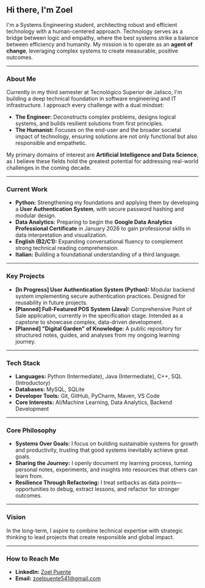 ## Hi there, I'm Zoel 

I'm a Systems Engineering student, architecting robust and efficient technology with a human-centered approach. Technology serves as a bridge between logic and empathy, where the best systems strike a balance between efficiency and humanity. My mission is to operate as an **agent of change**, leveraging complex systems to create measurable, positive outcomes.

---

### About Me

Currently in my third semester at Tecnológico Superior de Jalisco, I'm building a deep technical foundation in software engineering and IT infrastructure. I approach every challenge with a dual mindset:

* **The Engineer:** Deconstructs complex problems, designs logical systems, and builds resilient solutions from first principles.  
* **The Humanist:** Focuses on the end-user and the broader societal impact of technology, ensuring solutions are not only functional but also responsible and empathetic.  

My primary domains of interest are **Artificial Intelligence and Data Science**, as I believe these fields hold the greatest potential for addressing real-world challenges in the coming decade.  

---

###  Current Work

* **Python:** Strengthening my foundations and applying them by developing a **User Authentication System**, with secure password hashing and modular design.  
* **Data Analytics:** Preparing to begin the **Google Data Analytics Professional Certificate** in January 2026 to gain professional skills in data interpretation and visualization.  
* **English (B2/C1):** Expanding conversational fluency to complement strong technical reading comprehension.  
* **Italian:** Building a foundational understanding of a third language.  

---

###  Key Projects

* **[In Progress] User Authentication System (Python):** Modular backend system implementing secure authentication practices. Designed for reusability in future projects.  
* **[Planned] Full-Featured POS System (Java):** Comprehensive Point of Sale application, currently in the specification stage. Intended as a capstone to showcase complex, data-driven development.  
* **[Planned] "Digital Garden" of Knowledge:** A public repository for structured notes, guides, and analyses from my ongoing learning journey.  

---

###  Tech Stack

* **Languages:** Python (Intermediate), Java (Intermediate), C++, SQL (Introductory)  
* **Databases:** MySQL, SQLite  
* **Developer Tools:** Git, GitHub, PyCharm, Maven, VS Code  
* **Core Interests:** AI/Machine Learning, Data Analytics, Backend Development  

---

###  Core Philosophy

* **Systems Over Goals:** I focus on building sustainable systems for growth and productivity, trusting that good systems inevitably achieve great goals.  
* **Sharing the Journey:** I openly document my learning process, turning personal notes, experiments, and insights into resources that others can learn from.  
* **Resilience Through Refactoring:** I treat setbacks as data points—opportunities to debug, extract lessons, and refactor for stronger outcomes.  

---

###  Vision

In the long-term, I aspire to combine technical expertise with strategic thinking to lead projects that create responsible and global impact.  

---

###  How to Reach Me

* **LinkedIn:** [Zoel Puente](https://www.linkedin.com/in/zoelpuente)  
* **Email:** zoelpuente541@gmail.com
